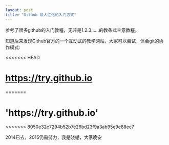 ```yaml
---
layout: post
title: "Github 最人性化的入门方式"
---
```


参考了很多github的入门教程，无非是1.2.3……的教条式主意教程。

知道后来发现Github官方的一个互动式的教学网站，大家可以尝试，体会git的协作模式:

<<<<<<< HEAD
<h1><a href="https://try.github.io">https://try.github.io</a></h1>
=======
<h1>'https://try.github.io'</h1>
>>>>>>> 8050e32c7294b52b7e26bd23f9a3ab95e9e88ec7

2014已去，2015仍需努力，我是晓棚，大家晚安